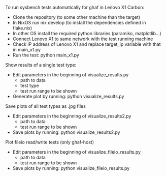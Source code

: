 <!--
    Copyright 2022-2024 TII (SSRC) and the Ghaf contributors
    SPDX-License-Identifier: CC-BY-SA-4.0
-->

To run sysbench tests automatically for ghaf in Lenovo X1 Carbon:
- Clone the repository (to some other machine than the target)
- In NixOS run nix develop (to install the dependencies defined in flake.nix)
- In other OS install the required python libraries (paramiko, matplotlib...)
- Connect Lenovo X1 to same network with the test running machine
- Check IP address of Lenovo X1 and replace target_ip variable with that in main_x1.py
- Run the test: python main_x1.py

Show results of a single test type:
- Edit parameters in the beginning of visualize_results.py
  - path to data
  - test type
  - test run range to be shown
- Generate plot by running: python visualize_results.py  

Save plots of all test types as .jpg files
- Edit parameters in the beginning of visualize_results2.py
  - path to data
  - test run range to be shown
- Save plots by running: python visualize_results2.py

Plot fileio read/write tests (only ghaf-host)
- Edit parameters in the beginning of visualize_fileio_results.py
  - path to data
  - test run range to be shown
- Save plots by running: python visualize_fileio_results.py 